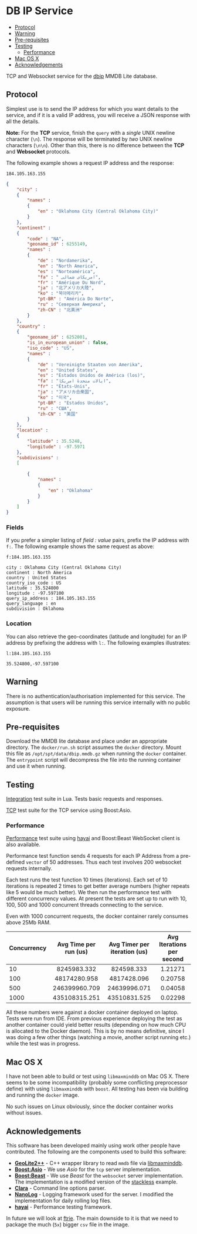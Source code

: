 # DB IP Service

* [Protocol](#protocol)
* [Warning](#warning)
* [Pre-requisites](#pre-requisites)
* [Testing](#testing)
    * [Performance](#performance)
* [Mac OS X](#mac-os-x)
* [Acknowledgements](#acknowledgements)

TCP and Websocket service for the [dbip](https://www.db-ip.com/db/download/ip-to-city-lite)
MMDB Lite database.

## Protocol
Simplest use is to send the IP address for which you want details to the service,
and if it is a valid IP address, you will receive a JSON response with all the
details.

**Note:** For the **TCP** service, finish the `query` with a *single* UNIX newline
character (`\n`).  The response will be terminated by *two* UNIX newline characters
(`\n\n`).  Other than this, there is no difference between the **TCP** and
**Websocket** protocols.

The following example shows a request IP address and the response:
```shell script
184.105.163.155
```

```json
{
    "city" : 
    {
        "names" : 
        {
            "en" : "Oklahoma City (Central Oklahoma City)"
        }
    },
    "continent" : 
    {
        "code" : "NA",
        "geoname_id" : 6255149,
        "names" : 
        {
            "de" : "Nordamerika",
            "en" : "North America",
            "es" : "Norteamérica",
            "fa" : " امریکای شمالی",
            "fr" : "Amérique Du Nord",
            "ja" : "北アメリカ大陸",
            "ko" : "북아메리카",
            "pt-BR" : "América Do Norte",
            "ru" : "Северная Америка",
            "zh-CN" : "北美洲"
        }
    },
    "country" : 
    {
        "geoname_id" : 6252001,
        "is_in_european_union" : false,
        "iso_code" : "US",
        "names" : 
        {
            "de" : "Vereinigte Staaten von Amerika",
            "en" : "United States",
            "es" : "Estados Unidos de América (los)",
            "fa" : "ایالات متحدهٔ امریکا",
            "fr" : "États-Unis",
            "ja" : "アメリカ合衆国",
            "ko" : "미국",
            "pt-BR" : "Estados Unidos",
            "ru" : "США",
            "zh-CN" : "美国"
        }
    },
    "location" : 
    {
        "latitude" : 35.5248,
        "longitude" : -97.5971
    },
    "subdivisions" : 
    [
        
        {
            "names" : 
            {
                "en" : "Oklahoma"
            }
        }
    ]
}
```

### Fields
If you prefer a simpler listing of *field : value* pairs, prefix the IP address
with `f:`.  The following example shows the same request as above:

```shell script
f:184.105.163.155

city : Oklahoma City (Central Oklahoma City)
continent : North America
country : United States
country_iso_code : US
latitude : 35.524800
longitude : -97.597100
query_ip_address : 184.105.163.155
query_language : en
subdivision : Oklahoma
```

### Location
You can also retrieve the geo-coordinates (latitude and longitude) for an IP
address by prefixing the address with `l:`.  The following examples illustrates:

```shell script
l:184.105.163.155

35.524800,-97.597100
```

## Warning
There is no authentication/authorisation implemented for this service.  The
assumption is that users will be running this service internally with no public
exposure.

## Pre-requisites
Download the MMDB lite database and place under an appropriate directory.  The
`docker/run.sh` script assumes the `docker` directory.  Mount this file as
`/opt/spt/data/dbip.mmdb.gz` when running the `docker` container.  The
`entrypoint` script will decompress the file into the running container and
use it when running.

## Testing
[Integration](test/lua/README.md) test suite in Lua.  Tests basic requests
and responses.

[TCP](test/integration/tcp.cpp) test suite for the TCP service using Boost:Asio.

### Performance
[Performance](test/performance/websocket.cpp) test suite using
[hayai](https://github.com/nickbruun/hayai) and Boost:Beast WebSocket client is
also available.
  
Performance test function sends 4 requests for each IP Address from
a pre-defined `vector` of 50 addresses.  Thus each test involves 200 websocket
requests internally.  

Each test runs the test function 10 times (iterations).  Each set of 10 iterations
is repeated 2 times to get better average numbers (higher repeats like 5 would
be much better). We then run the performance test with different concurrency values.
At present the tests are set up to run with 10, 100, 500 and 1000 concurrent
threads connecting to the service.

Even with 1000 concurrent requests, the docker container rarely consumes above
25Mb RAM.

| Concurrency | Avg Time per run (us) | Avg Timer per iteration (us) | Avg Iterations per second |
| :-- | :-: | :-: | :-: |
| 10 | 8245983.332 | 824598.333 | 1.21271 |
| 100 | 48174280.958 | 4817428.096 | 0.20758 |
| 500 | 246399960.709 | 24639996.071 | 0.04058 |
| 1000 | 435108315.251 | 43510831.525 | 0.02298 |

All these numbers were against a docker container deployed on laptop.  Tests
were run from IDE.  From previous experience deploying the test as another container
could yield better results (depending on how much CPU is allocated to the Docker
daemon).  This is by no means definitive, since I was doing a few other things
(watching a movie, another script running etc.) while the test was in progress.

## Mac OS X
I have not been able to build or test using `libmaxminddb` on Mac OS X.  There seems
to be some incompatibility (probably some conflicting preprocessor define) with
using `libmaxminddb` with `boost`.  All testing has been via building and running
the `docker` image.

No such issues on Linux obviously, since the docker container works without issues.

## Acknowledgements
This software has been developed mainly using work other people have contributed.
The following are the components used to build this software:
* **[GeoLite2++](https://www.ccoderun.ca/GeoLite2++/api/usage.html)** - C++
wrapper library to read `mmdb` file via [libmaxminddb](https://github.com/maxmind/libmaxminddb).
* **[Boost:Asio](https://github.com/boostorg/asio)** - We use *Asio* for the
`tcp` server implementation.
* **[Boost:Beast](https://github.com/boostorg/beast)** - We use *Beast* for the
`websocket` server implementation.  The implementation is a modified version of the
[stackless](https://github.com/boostorg/beast/tree/develop/example/websocket/server/stackless)
example.
* **[Clara](https://github.com/catchorg/Clara)** - Command line options parser.
* **[NanoLog](https://github.com/Iyengar111/NanoLog)** - Logging framework used
for the server.  I modified the implementation for daily rolling log files.
* **[hayai](https://github.com/nickbruun/hayai)** - Performance testing framework.

In future we will look at [ftrie](https://github.com/trisulnsm/ftrie).  The
main downside to it is that we need to package the much (`5x`) bigger `csv` file in
the image.
